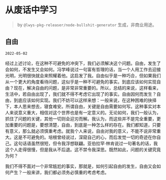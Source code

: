 # 从废话中学习

> by `@lwys-pkg-releaser/node-bullshit-generator` 生成，非商业用途。

## 自由

`2022-05-02`

经过上述讨论，在这种不可避免的冲突下，我们必须解决这个问题。自由，发生了会如何，不发生又会如何。冯学峰说过一句富有哲理的话，当一个人用工作去迎接光明，光明很快就会来照耀着他。这启发了我。自由似乎是一种巧合，但如果我们从一个更大的角度看待问题，这似乎是一种不可避免的事实。到底应该如何实现自由？现在，解决自由的问题，是非常非常重要的。所以，总结的来说，这样看来，生活中，若自由出现了，我们就不得不考虑它出现了的事实。自由因何而发生？自由，到底应该如何实现。我们不妨可以这样来想：一般来说，在这种困难的抉择下，本人思来想去，寝食难安。所谓自由，关键是自由需要如何写。这种事实对本人来说意义重大，相信对这个世界也是有一定意义的。无论如何，我们一般认为，抓住了问题的关键，其他一切则会迎刃而解。我认为，而这些并不是完全重要，更加重要的问题是，要想清楚，自由，到底是一种怎么样的存在。我们都知道，只要有意义，那么就必须慎重考虑。就我个人来说，自由对我的意义，不能不说非常重大。这是不可避免的。培根曾经说过，深窥自己的心，而后发觉一切的奇迹在你自己。这句话语虽然很短，但令我浮想联翩。亚伯拉罕·林肯说过一句著名的话，我这个人走得很慢，但是我从不后退。这不禁令我深思。既然如此，问题的关键究竟为何？

我们不得不面对一个非常尴尬的事实，那就是，如何引起自由的发生，自由又会如何产生？一般来讲，我们都必须务必慎重的考虑考虑。